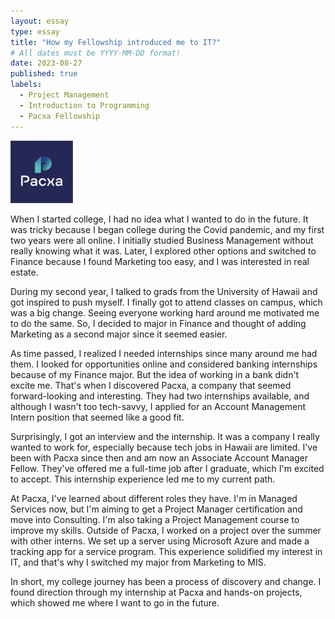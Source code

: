 ```yaml
---
layout: essay
type: essay
title: "How my Fellowship introduced me to IT?"
# All dates must be YYYY-MM-DD format!
date: 2023-08-27
published: true
labels:
  - Project Management
  - Introduction to Programming
  - Pacxa Fellowship
---
```


<img width="100px" class="rounded float-start pe-4" src="../img/paxca.png">

When I started college, I had no idea what I wanted to do in the future. It was tricky because I began college during the Covid pandemic, and my first two years were all online. I initially studied Business Management without really knowing what it was. Later, I explored other options and switched to Finance because I found Marketing too easy, and I was interested in real estate.

During my second year, I talked to grads from the University of Hawaii and got inspired to push myself. I finally got to attend classes on campus, which was a big change. Seeing everyone working hard around me motivated me to do the same. So, I decided to major in Finance and thought of adding Marketing as a second major since it seemed easier.

As time passed, I realized I needed internships since many around me had them. I looked for opportunities online and considered banking internships because of my Finance major. But the idea of working in a bank didn't excite me. That's when I discovered Pacxa, a company that seemed forward-looking and interesting. They had two internships available, and although I wasn't too tech-savvy, I applied for an Account Management Intern position that seemed like a good fit.

Surprisingly, I got an interview and the internship. It was a company I really wanted to work for, especially because tech jobs in Hawaii are limited. I've been with Pacxa since then and am now an Associate Account Manager Fellow. They've offered me a full-time job after I graduate, which I'm excited to accept. This internship experience led me to my current path.

At Pacxa, I've learned about different roles they have. I'm in Managed Services now, but I'm aiming to get a Project Manager certification and move into Consulting. I'm also taking a Project Management course to improve my skills. Outside of Pacxa, I worked on a project over the summer with other interns. We set up a server using Microsoft Azure and made a tracking app for a service program. This experience solidified my interest in IT, and that's why I switched my major from Marketing to MIS.

In short, my college journey has been a process of discovery and change. I found direction through my internship at Pacxa and hands-on projects, which showed me where I want to go in the future.

